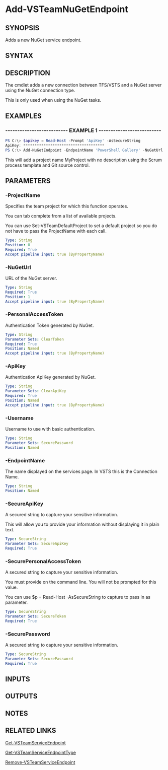 


# Add-VSTeamNuGetEndpoint

## SYNOPSIS

Adds a new NuGet service endpoint.

## SYNTAX

## DESCRIPTION

The cmdlet adds a new connection between TFS/VSTS and a NuGet server using the NuGet connection type.

This is only used when using the NuGet tasks.

## EXAMPLES

### -------------------------- EXAMPLE 1 --------------------------

```PowerShell
PS C:\> $apikey = Read-Host -Prompt 'ApiKey' -AsSecureString
ApiKey: ************************************
PS C:\> Add-NuGetEndpoint -EndpointName 'PowerShell Gallery' -NuGetUrl 'https://www.powershellgallery.com/api/v2/package' -SecureApiKey $apikey
```

This will add a project name MyProject with no description using the Scrum process
template and Git source control.

## PARAMETERS

### -ProjectName

Specifies the team project for which this function operates.

You can tab complete from a list of available projects.

You can use Set-VSTeamDefaultProject to set a default project so
you do not have to pass the ProjectName with each call.

```yaml
Type: String
Position: 0
Required: True
Accept pipeline input: true (ByPropertyName)
```

### -NuGetUrl

URL of the NuGet server.

```yaml
Type: String
Required: True
Position: 1
Accept pipeline input: true (ByPropertyName)
```

### -PersonalAccessToken

Authentication Token generated by NuGet.

```yaml
Type: String
Parameter Sets: ClearToken
Required: True
Position: Named
Accept pipeline input: true (ByPropertyName)
```

### -ApiKey

Authentication ApiKey generated by NuGet.

```yaml
Type: String
Parameter Sets: ClearApiKey
Required: True
Position: Named
Accept pipeline input: true (ByPropertyName)
```

### -Username

Username to use with basic authentication.

```yaml
Type: String
Parameter Sets: SecurePassword
Position: Named
```

### -EndpointName

The name displayed on the services page.
In VSTS this is the Connection Name.

```yaml
Type: String
Position: Named
```

### -SecureApiKey

A secured string to capture your sensitive information.

This will allow you to provide your information without displaying it in plain text.

```yaml
Type: SecureString
Parameter Sets: SecureApiKey
Required: True
```

### -SecurePersonalAccessToken

A secured string to capture your sensitive information.

You must provide on the command line. You will not be prompted for this value.

You can use $p = Read-Host -AsSecureString to capture to pass in as parameter.

```yaml
Type: SecureString
Parameter Sets: SecureToken
Required: True
```

### -SecurePassword

A secured string to capture your sensitive information.

```yaml
Type: SecureString
Parameter Sets: SecurePassword
Required: True
```

## INPUTS

## OUTPUTS

## NOTES

## RELATED LINKS

[Get-VSTeamServiceEndpoint](Get-VSTeamServiceEndpoint.md)

[Get-VSTeamServiceEndpointType](Get-VSTeamServiceEndpointType.md)

[Remove-VSTeamServiceEndpoint](Remove-VSTeamServiceEndpoint.md)

